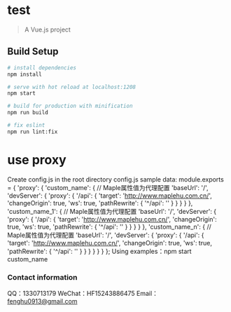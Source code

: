 # test

> A Vue.js project

## Build Setup

``` bash
# install dependencies
npm install

# serve with hot reload at localhost:1208
npm start

# build for production with minification
npm run build

# fix eslint
npm run lint:fix
```
# use proxy
Create config.js in the root directory
config.js sample data:
module.exports = {
    'proxy': {
        'custom_name': { // Maple属性值为代理配置
            'baseUrl': '/',
            'devServer': {
                'proxy': {
                    '/api': {
                        'target': 'http://www.maplehu.com.cn/',
                        'changeOrigin': true,
                        'ws': true,
                        'pathRewrite': {
                            '^/api': ''
                        }
                    }
                }
            }
        },
        'custom_name_1': { // Maple属性值为代理配置
            'baseUrl': '/',
            'devServer': {
                'proxy': {
                    '/api': {
                        'target': 'http://www.maplehu.com.cn/',
                        'changeOrigin': true,
                        'ws': true,
                        'pathRewrite': {
                            '^/api': ''
                        }
                    }
                }
            }
        },
        'custom_name_n': { // Maple属性值为代理配置
            'baseUrl': '/',
            'devServer': {
                'proxy': {
                    '/api': {
                        'target': 'http://www.maplehu.com.cn/',
                        'changeOrigin': true,
                        'ws': true,
                        'pathRewrite': {
                            '^/api': ''
                        }
                    }
                }
            }
        }
    }
};
Using examples：npm start custom_name

### Contact information
QQ：1330713179
WeChat：HF15243886475
Email：fenghu0913@gmail.com
